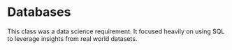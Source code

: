 # Databases

This class was a data science requirement. It focused heavily on using SQL to leverage insights from real world datasets.
